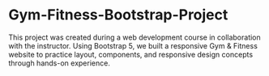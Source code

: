 # Gym-Fitness-Bootstrap-Project
This project was created during a web development course in collaboration with the instructor. Using Bootstrap 5, we built a responsive Gym &amp; Fitness website to practice layout, components, and responsive design concepts through hands-on experience.
